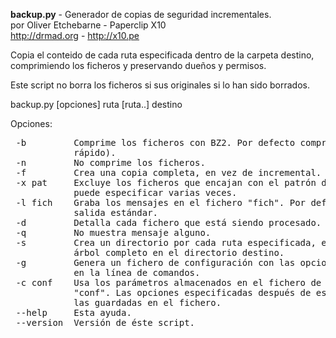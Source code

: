 **backup.py** - Generador de copias de seguridad incrementales.<br />
por Oliver Etchebarne - Paperclip X10<br />
http://drmad.org - http://x10.pe<br />

<p>
Copia el conteido de cada ruta especificada dentro de la carpeta destino,
comprimiendo los ficheros y preservando dueños y permisos.
</p>

<p>Este script no borra los ficheros si sus originales si lo han sido borrados.</p>

<p>backup.py [opciones] ruta [ruta..] destino</p>

Opciones:
<pre>
 -b         Comprime los ficheros con BZ2. Por defecto comprime con Gzip (más 
            rápido). 
 -n         No comprime los ficheros. 
 -f         Crea una copia completa, en vez de incremental. 
 -x pat     Excluye los ficheros que encajan con el patrón de shell "pat". Se 
            puede especificar varias veces. 
 -l fich    Graba los mensajes en el fichero "fich". Por defecto lo muestra por la 
            salida estándar. 
 -d         Detalla cada fichero que está siendo procesado. 
 -q         No muestra mensaje alguno. 
 -s         Crea un directorio por cada ruta especificada, en vez de recrear el 
            árbol completo en el directorio destino. 
 -g         Genera un fichero de configuración con las opciones especificadas 
            en la línea de comandos. 
 -c conf    Usa los parámetros almacenados en el fichero de configuración 
            "conf". Las opciones especificadas después de esta opción reemplazarán a 
            las guardadas en el fichero. 
 --help     Esta ayuda. 
 --version  Versión de éste script. 
</pre>
